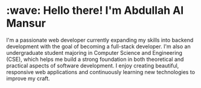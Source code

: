 <h1 align="left" id="macropower-title">:wave: Hello there! I'm Abdullah Al Mansur</h1>
I'm a passionate web developer currently expanding my skills into backend development with the goal of becoming a full-stack developer. I'm also an undergraduate student majoring in Computer Science and Engineering (CSE), which helps me build a strong foundation in both theoretical and practical aspects of software development. I enjoy creating beautiful, responsive web applications and continuously learning new technologies to improve my craft.
<br/>
